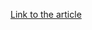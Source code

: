 [Link to the article](https://researchcenter.paloaltonetworks.com/2018/08/unit42-darkhydrus-uses-phishery-harvest-credentials-middle-east/)
